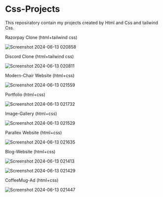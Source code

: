 # Css-Projects
This reposiratory contain my  projects created by Html and Css and tailwind Css.


Razorpay Clone (html+tailwind css)

![Screenshot 2024-06-13 020858](https://github.com/YashGoyal9/Css-Projects/assets/128176081/13478720-ec1b-4dec-a0ef-af20e2093a89)

Discord Clone (html+tailwind css)

![Screenshot 2024-06-13 020811](https://github.com/YashGoyal9/Css-Projects/assets/128176081/7c39f4ef-428a-438b-9700-7b02d51e2a12)


Modern-Chair Website (html+css)

![Screenshot 2024-06-13 021559](https://github.com/YashGoyal9/Css-Projects/assets/128176081/7dee8b92-c444-4293-adb8-ef7fe4036b1e)

Portfolio (html+css)

![Screenshot 2024-06-13 021732](https://github.com/YashGoyal9/Css-Projects/assets/128176081/850464b3-8503-4f29-bdcb-80acf5a6cbad)

Image-Gallery (html+css)

![Screenshot 2024-06-13 021529](https://github.com/YashGoyal9/Css-Projects/assets/128176081/152709f9-8d09-4d75-a1f2-d36dce3edc3b)

Parallex Website (html+css)

![Screenshot 2024-06-13 021635](https://github.com/YashGoyal9/Css-Projects/assets/128176081/259dfa0f-97fd-4b38-a539-39a660026228)

Blog-Website (html+css)

![Screenshot 2024-06-13 021413](https://github.com/YashGoyal9/Css-Projects/assets/128176081/1f147f29-b2e6-451e-a3a9-9c447b1fec24)

![Screenshot 2024-06-13 021429](https://github.com/YashGoyal9/Css-Projects/assets/128176081/d2ba9b02-e2dc-427d-b855-5180a7300f0c)


CoffeeMug-Ad (html+css)

![Screenshot 2024-06-13 021447](https://github.com/YashGoyal9/Css-Projects/assets/128176081/a35fcbc9-3d94-43a8-9f2e-8b4de335ccf3)





